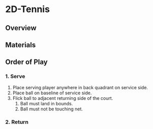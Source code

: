 # 2D-Tennis
## Overview
## Materials
## Order of Play
### 1. Serve
1. Place serving player anywhere in back quadrant on service side.
2. Place ball on baseline of service side.
3. Flick ball to adjacent returning side of the court.
    1. Ball must land in bounds.
    2. Ball must not be touching net.
### 2. Return
